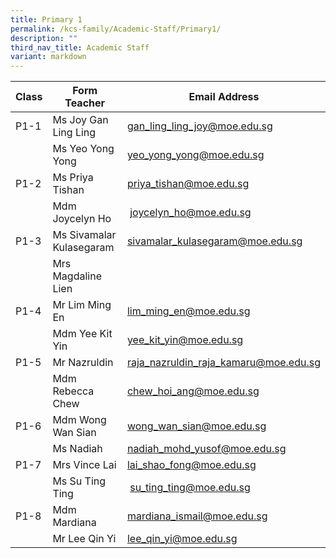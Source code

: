 ```yaml
---
title: Primary 1
permalink: /kcs-family/Academic-Staff/Primary1/
description: ""
third_nav_title: Academic Staff
variant: markdown
---
```



| Class | Form Teacher | Email Address |
| -------- | -------- | -------- |
| P1-1     | Ms Joy Gan Ling Ling     | gan_ling_ling_joy@moe.edu.sg     |
|      | Ms Yeo Yong Yong     | yeo_yong_yong@moe.edu.sg     |
| P1-2     | Ms Priya Tishan     | priya_tishan@moe.edu.sg     |
|      | Mdm Joycelyn Ho    |  joycelyn_ho@moe.edu.sg     |
| P1-3     | Ms Sivamalar Kulasegaram    | sivamalar_kulasegaram@moe.edu.sg     |
|      | Mrs Magdaline Lien     |      |
| P1-4     | Mr Lim Ming En     | lim_ming_en@moe.edu.sg     |
|      | Mdm Yee Kit Yin    | yee_kit_yin@moe.edu.sg     |
| P1-5     | Mr Nazruldin     | raja_nazruldin_raja_kamaru@moe.edu.sg     |
|     | Mdm Rebecca Chew     | chew_hoi_ang@moe.edu.sg     |
| P1-6     | Mdm Wong Wan Sian     | wong_wan_sian@moe.edu.sg     |
|      | Ms Nadiah    | nadiah_mohd_yusof@moe.edu.sg     |
| P1-7     | Mrs Vince Lai    | lai_shao_fong@moe.edu.sg     |
|      | Ms Su Ting Ting     |   su_ting_ting@moe.edu.sg    |
| P1-8     | Mdm Mardiana     | mardiana_ismail@moe.edu.sg     |
|      | Mr Lee Qin Yi     | lee_qin_yi@moe.edu.sg     |

